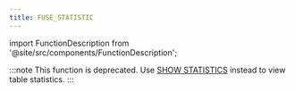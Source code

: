 ```yaml
---
title: FUSE_STATISTIC
---
```

import FunctionDescription from '@site/src/components/FunctionDescription';

<FunctionDescription description="Introduced or updated: v1.2.587"/>

:::note
This function is deprecated. Use [SHOW STATISTICS](/sql/sql-commands/ddl/table/show-statistics) instead to view table statistics.
:::